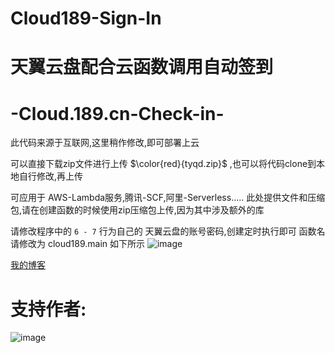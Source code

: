 # Cloud189-Sign-In
天翼云盘配合云函数调用自动签到
=====

# -Cloud.189.cn-Check-in-
此代码来源于互联网,这里稍作修改,即可部署上云

可以直接下载zip文件进行上传 $\color{red}{tyqd.zip}$ ,也可以将代码clone到本地自行修改,再上传

可应用于  AWS-Lambda服务,腾讯-SCF,阿里-Serverless.....
此处提供文件和压缩包,请在创建函数的时候使用zip压缩包上传,因为其中涉及额外的库

请修改程序中的 `6 - 7` 行为自己的 天翼云盘的账号密码,创建定时执行即可
函数名请修改为 cloud189.main    如下所示 
![image](https://github.com/FingerSword/Cloud189-Sign-In/blob/master/Tencent.png) 

[我的博客](https://blog.csdn.net/fly1574)

支持作者:
====

![image](https://github.com/FingerSword/Cloud189-Sign-In/blob/master/Support.png)
